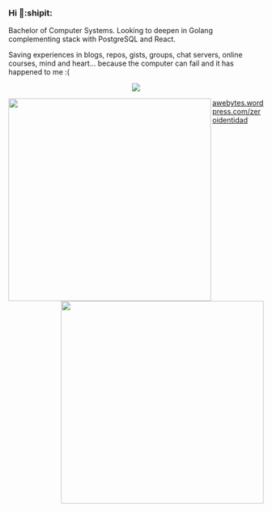 ### Hi 👋:shipit:

Bachelor of Computer Systems. Looking to deepen in Golang complementing stack with PostgreSQL and React.

Saving experiences in blogs, repos, gists, groups, chat servers, online courses, mind and heart... because the computer can fail and it has happened to me :(

<p align="center">
  <img align='center' src="https://visitor-badge.laobi.icu/badge?page_id=zeroidentidad.visitor-badge">
</p>

<p align="center">
  <img align="left" src="https://github-readme-stats.vercel.app/api?username=zeroidentidad&show_icons=true&theme=dark" width="400">
  <img align="right" src="https://github-readme-stats.vercel.app/api/top-langs/?username=zeroidentidad&layout=compact&theme=dark&langs_count=10&hide=css,scss,html,java,kotlin,objective-c,less,typescript,ruby,starlark,vue,tsql,assembly,hack,python,makefile,perl,c,shell,batchfile,smarty,php,dockerfile,c%2B%2B" width="400"/>
</p>

<p align="center">
  
[awebytes.wordpress.com/zeroidentidad](https://awebytes.wordpress.com/zeroidentidad)
  
</p>
